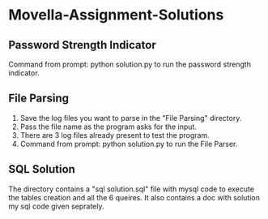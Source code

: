 # Movella-Assignment-Solutions

## Password Strength Indicator
Command from prompt: python solution.py to run the password strength indicator.


## File Parsing
1. Save the log files you want to parse in the "File Parsing" directory.
2. Pass the file name as the program asks for the input.
3. There are 3 log files already present to test the program.
4. Command from prompt: python solution.py to run the File Parser.

## SQL Solution
The directory contains a "sql solution.sql" file with mysql code to execute the tables creation and all the 6 queires. It also contains a doc with solution my sql code given seprately. 
